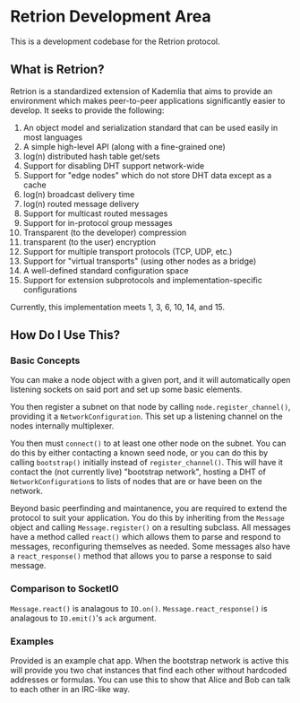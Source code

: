 # Retrion Development Area

This is a development codebase for the Retrion protocol.

## What is Retrion?

Retrion is a standardized extension of Kademlia that aims to provide an environment which makes peer-to-peer
applications significantly easier to develop. It seeks to provide the following:

1. An object model and serialization standard that can be used easily in most languages
2. A simple high-level API (along with a fine-grained one)
3. log(n) distributed hash table get/sets
4. Support for disabling DHT support network-wide
5. Support for "edge nodes" which do not store DHT data except as a cache
6. log(n) broadcast delivery time
7. log(n) routed message delivery
8. Support for multicast routed messages
9. Support for in-protocol group messages
10. Transparent (to the developer) compression
11. transparent (to the user) encryption
12. Support for multiple transport protocols (TCP, UDP, etc.)
13. Support for "virtual transports" (using other nodes as a bridge)
14. A well-defined standard configuration space
15. Support for extension subprotocols and implementation-specific configurations

Currently, this implementation meets 1, 3, 6, 10, 14, and 15.

## How Do I Use This?

### Basic Concepts

You can make a node object with a given port, and it will automatically open listening sockets on said port and set up
some basic elements.

You then register a subnet on that node by calling `node.register_channel()`, providing it a `NetworkConfiguration`.
This set up a listening channel on the nodes internally multiplexer.

You then must `connect()` to at least one other node on the subnet. You can do this by either contacting a known seed
node, or you can do this by calling `bootstrap()` initially instead of `register_channel()`. This will have it contact
the (not currently live) "bootstrap network", hosting a DHT of `NetworkConfiguration`s to lists of nodes that are or
have been on the network.

Beyond basic peerfinding and maintanence, you are required to extend the protocol to suit your application. You do this
by inheriting from the `Message` object and calling `Message.register()` on a resulting subclass. All messages have a
method called `react()` which allows them to parse and respond to messages, reconfiguring themselves as needed. Some
messages also have a `react_response()` method that allows you to parse a response to said message.

### Comparison to SocketIO

`Message.react()` is analagous to `IO.on()`. `Message.react_response()` is analagous to `IO.emit()`'s `ack` argument.

### Examples

Provided is an example chat app. When the bootstrap network is active this will provide you two chat instances that
find each other without hardcoded addresses or formulas. You can use this to show that Alice and Bob can talk to each
other in an IRC-like way.
